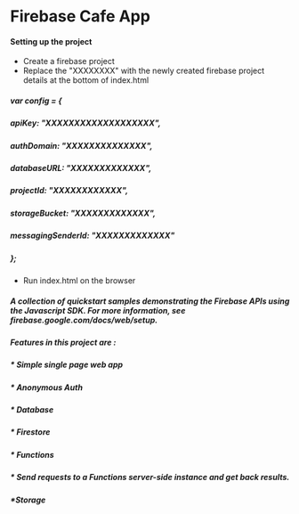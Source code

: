 # Firebase Cafe App
#### Setting up the project

* Create a firebase project 
* Replace the "XXXXXXXX" with the newly created firebase project details at the bottom of index.html


 ##### var config = {
  #####   apiKey: "XXXXXXXXXXXXXXXXXXX",
 #####    authDomain: "XXXXXXXXXXXXXX",
 #####    databaseURL: "XXXXXXXXXXXXX",
  #####   projectId: "XXXXXXXXXXXX",
 #####    storageBucket: "XXXXXXXXXXXXX",
 #####    messagingSenderId: "XXXXXXXXXXXXX"
##### };
 * Run index.html on the browser 
##### A collection of quickstart samples demonstrating the Firebase APIs using the Javascript SDK. For more information, see firebase.google.com/docs/web/setup.

##### Features in this project are :

##### * Simple single page web app
##### * Anonymous Auth
##### * Database
##### * Firestore
##### * Functions
##### * Send requests to a Functions server-side instance and get back results.
##### *Storage
